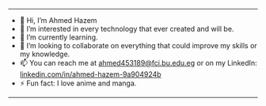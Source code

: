 
---

- 👋 Hi, I’m Ahmed Hazem
- 👀 I’m interested in every technology that ever created and will be.
- 🌱 I’m currently learning.
- 💞️ I’m looking to collaborate on everything that could improve my skills or my knowledge.
- 📫 You can reach me at ahmed453189@fci.bu.edu.eg or on my LinkedIn: [linkedin.com/in/ahmed-hazem-9a904924b](http://www.linkedin.com/in/ahmed-hazem-elabady-9a904924b)
- ⚡ Fun fact: I love anime and manga.

---
